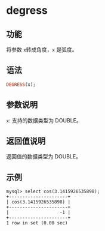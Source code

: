# degress

## 功能

将参数 `x`转成角度，`x` 是弧度。

## 语法

```Haskell
DEGRESS(x);
```

## 参数说明

`x`: 支持的数据类型为 DOUBLE。

## 返回值说明

返回值的数据类型为 DOUBLE。

## 示例

```Plain Text
mysql> select cos(3.1415926535898);
+----------------------+
| cos(3.1415926535898) |
+----------------------+
|                   -1 |
+----------------------+
1 row in set (0.00 sec)
```
